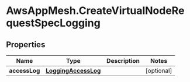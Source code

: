# AwsAppMesh.CreateVirtualNodeRequestSpecLogging

## Properties

Name | Type | Description | Notes
------------ | ------------- | ------------- | -------------
**accessLog** | [**LoggingAccessLog**](LoggingAccessLog.md) |  | [optional] 


